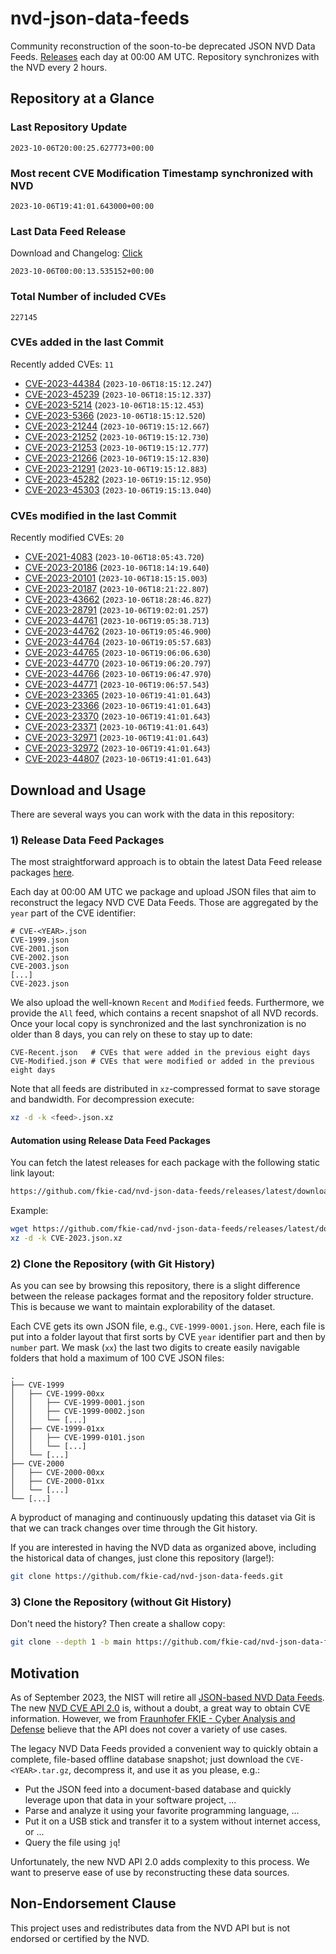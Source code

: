 # nvd-json-data-feeds

Community reconstruction of the soon-to-be deprecated JSON NVD Data Feeds. 
[Releases](https://github.com/fkie-cad/nvd-json-data-feeds/releases/latest) each day at 00:00 AM UTC.
Repository synchronizes with the NVD every 2 hours.

## Repository at a Glance

### Last Repository Update

```plain
2023-10-06T20:00:25.627773+00:00
```

### Most recent CVE Modification Timestamp synchronized with NVD

```plain
2023-10-06T19:41:01.643000+00:00
```

### Last Data Feed Release

Download and Changelog: [Click](https://github.com/fkie-cad/nvd-json-data-feeds/releases/latest)

```plain
2023-10-06T00:00:13.535152+00:00
```

### Total Number of included CVEs

```plain
227145
```

### CVEs added in the last Commit

Recently added CVEs: `11`

* [CVE-2023-44384](CVE-2023/CVE-2023-443xx/CVE-2023-44384.json) (`2023-10-06T18:15:12.247`)
* [CVE-2023-45239](CVE-2023/CVE-2023-452xx/CVE-2023-45239.json) (`2023-10-06T18:15:12.337`)
* [CVE-2023-5214](CVE-2023/CVE-2023-52xx/CVE-2023-5214.json) (`2023-10-06T18:15:12.453`)
* [CVE-2023-5366](CVE-2023/CVE-2023-53xx/CVE-2023-5366.json) (`2023-10-06T18:15:12.520`)
* [CVE-2023-21244](CVE-2023/CVE-2023-212xx/CVE-2023-21244.json) (`2023-10-06T19:15:12.667`)
* [CVE-2023-21252](CVE-2023/CVE-2023-212xx/CVE-2023-21252.json) (`2023-10-06T19:15:12.730`)
* [CVE-2023-21253](CVE-2023/CVE-2023-212xx/CVE-2023-21253.json) (`2023-10-06T19:15:12.777`)
* [CVE-2023-21266](CVE-2023/CVE-2023-212xx/CVE-2023-21266.json) (`2023-10-06T19:15:12.830`)
* [CVE-2023-21291](CVE-2023/CVE-2023-212xx/CVE-2023-21291.json) (`2023-10-06T19:15:12.883`)
* [CVE-2023-45282](CVE-2023/CVE-2023-452xx/CVE-2023-45282.json) (`2023-10-06T19:15:12.950`)
* [CVE-2023-45303](CVE-2023/CVE-2023-453xx/CVE-2023-45303.json) (`2023-10-06T19:15:13.040`)


### CVEs modified in the last Commit

Recently modified CVEs: `20`

* [CVE-2021-4083](CVE-2021/CVE-2021-40xx/CVE-2021-4083.json) (`2023-10-06T18:05:43.720`)
* [CVE-2023-20186](CVE-2023/CVE-2023-201xx/CVE-2023-20186.json) (`2023-10-06T18:14:19.640`)
* [CVE-2023-20101](CVE-2023/CVE-2023-201xx/CVE-2023-20101.json) (`2023-10-06T18:15:15.003`)
* [CVE-2023-20187](CVE-2023/CVE-2023-201xx/CVE-2023-20187.json) (`2023-10-06T18:21:22.807`)
* [CVE-2023-43662](CVE-2023/CVE-2023-436xx/CVE-2023-43662.json) (`2023-10-06T18:28:46.827`)
* [CVE-2023-28791](CVE-2023/CVE-2023-287xx/CVE-2023-28791.json) (`2023-10-06T19:02:01.257`)
* [CVE-2023-44761](CVE-2023/CVE-2023-447xx/CVE-2023-44761.json) (`2023-10-06T19:05:38.713`)
* [CVE-2023-44762](CVE-2023/CVE-2023-447xx/CVE-2023-44762.json) (`2023-10-06T19:05:46.900`)
* [CVE-2023-44764](CVE-2023/CVE-2023-447xx/CVE-2023-44764.json) (`2023-10-06T19:05:57.683`)
* [CVE-2023-44765](CVE-2023/CVE-2023-447xx/CVE-2023-44765.json) (`2023-10-06T19:06:06.630`)
* [CVE-2023-44770](CVE-2023/CVE-2023-447xx/CVE-2023-44770.json) (`2023-10-06T19:06:20.797`)
* [CVE-2023-44766](CVE-2023/CVE-2023-447xx/CVE-2023-44766.json) (`2023-10-06T19:06:47.970`)
* [CVE-2023-44771](CVE-2023/CVE-2023-447xx/CVE-2023-44771.json) (`2023-10-06T19:06:57.543`)
* [CVE-2023-23365](CVE-2023/CVE-2023-233xx/CVE-2023-23365.json) (`2023-10-06T19:41:01.643`)
* [CVE-2023-23366](CVE-2023/CVE-2023-233xx/CVE-2023-23366.json) (`2023-10-06T19:41:01.643`)
* [CVE-2023-23370](CVE-2023/CVE-2023-233xx/CVE-2023-23370.json) (`2023-10-06T19:41:01.643`)
* [CVE-2023-23371](CVE-2023/CVE-2023-233xx/CVE-2023-23371.json) (`2023-10-06T19:41:01.643`)
* [CVE-2023-32971](CVE-2023/CVE-2023-329xx/CVE-2023-32971.json) (`2023-10-06T19:41:01.643`)
* [CVE-2023-32972](CVE-2023/CVE-2023-329xx/CVE-2023-32972.json) (`2023-10-06T19:41:01.643`)
* [CVE-2023-44807](CVE-2023/CVE-2023-448xx/CVE-2023-44807.json) (`2023-10-06T19:41:01.643`)


## Download and Usage

There are several ways you can work with the data in this repository:

### 1) Release Data Feed Packages

The most straightforward approach is to obtain the latest Data Feed release packages [here](https://github.com/fkie-cad/nvd-json-data-feeds/releases/latest).

Each day at 00:00 AM UTC we package and upload JSON files that aim to reconstruct the legacy NVD CVE Data Feeds.
Those are aggregated by the `year` part of the CVE identifier:

```
# CVE-<YEAR>.json
CVE-1999.json
CVE-2001.json
CVE-2002.json
CVE-2003.json
[...]
CVE-2023.json
```

We also upload the well-known `Recent` and `Modified` feeds.
Furthermore, we provide the `All` feed, which contains a recent snapshot of all NVD records.
Once your local copy is synchronized and the last synchronization is no older than 8 days, you can rely on these to stay up to date:

```plain
CVE-Recent.json   # CVEs that were added in the previous eight days
CVE-Modified.json # CVEs that were modified or added in the previous eight days
```

Note that all feeds are distributed in `xz`-compressed format to save storage and bandwidth.
For decompression execute:

```sh
xz -d -k <feed>.json.xz
```


#### Automation using Release Data Feed Packages

You can fetch the latest releases for each package with the following static link layout:

```sh
https://github.com/fkie-cad/nvd-json-data-feeds/releases/latest/download/CVE-<YEAR>.json.xz
```

Example:

```sh
wget https://github.com/fkie-cad/nvd-json-data-feeds/releases/latest/download/CVE-2023.json.xz
xz -d -k CVE-2023.json.xz
```

### 2) Clone the Repository (with Git History)

As you can see by browsing this repository, there is a slight difference between the release packages format and the repository folder structure.
This is because we want to maintain explorability of the dataset.

Each CVE gets its own JSON file, e.g., `CVE-1999-0001.json`.
Here, each file is put into a folder layout that first sorts by CVE `year` identifier part and then by `number` part.
We mask (`xx`) the last two digits to create easily navigable folders that hold a maximum of 100 CVE JSON files:

```plain
.
├── CVE-1999
│   ├── CVE-1999-00xx
│   │   ├── CVE-1999-0001.json
│   │   ├── CVE-1999-0002.json
│   │   └── [...]
│   ├── CVE-1999-01xx
│   │   ├── CVE-1999-0101.json
│   │   └── [...]
│   └── [...]
├── CVE-2000
│   ├── CVE-2000-00xx
│   ├── CVE-2000-01xx
│   └── [...]
└── [...]
```

A byproduct of managing and continuously updating this dataset via Git is that we can track changes over time through the Git history.

If you are interested in having the NVD data as organized above, including the historical data of changes, just clone this repository (large!):

```sh
git clone https://github.com/fkie-cad/nvd-json-data-feeds.git
```

### 3) Clone the Repository (without Git History)

Don't need the history? Then create a shallow copy:

```sh
git clone --depth 1 -b main https://github.com/fkie-cad/nvd-json-data-feeds.git
```

## Motivation

As of September 2023, the NIST will retire all [JSON-based NVD Data Feeds](https://nvd.nist.gov/vuln/data-feeds#divRetirementBanner-1).
The new [NVD CVE API 2.0](https://nvd.nist.gov/developers/vulnerabilities) is, without a doubt, a great way to obtain CVE information.
However, we from [Fraunhofer FKIE - Cyber Analysis and Defense](https://www.fkie.fraunhofer.de/en/departments/cad.html) believe that the API does not cover a variety of use cases.

The legacy NVD Data Feeds provided a convenient way to quickly obtain a complete, file-based offline database snapshot; just download the `CVE-<YEAR>.tar.gz`, decompress it, and use it as you please, e.g.:

* Put the JSON feed into a document-based database and quickly leverage upon that data in your software project, ...
* Parse and analyze it using your favorite programming language, ...
* Put it on a USB stick and transfer it to a system without internet access, or ...
* Query the file using `jq`!

Unfortunately, the new NVD API 2.0 adds complexity to this process.
We want to preserve ease of use by reconstructing these data sources.

## Non-Endorsement Clause

This project uses and redistributes data from the NVD API but is not endorsed or certified by the NVD.